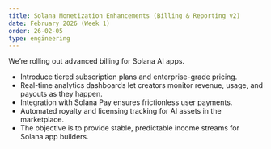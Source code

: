 ```yaml
---
title: Solana Monetization Enhancements (Billing & Reporting v2)
date: February 2026 (Week 1)
order: 26-02-05
type: engineering
---
```


We’re rolling out advanced billing for Solana AI apps.

- Introduce tiered subscription plans and enterprise-grade pricing.
- Real-time analytics dashboards let creators monitor revenue, usage, and payouts as they happen.
- Integration with Solana Pay ensures frictionless user payments.
- Automated royalty and licensing tracking for AI assets in the marketplace.
- The objective is to provide stable, predictable income streams for Solana app builders.

